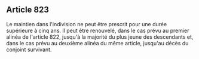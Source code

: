 Article 823
----
Le maintien dans l'indivision ne peut être prescrit pour une durée supérieure à
cinq ans. Il peut être renouvelé, dans le cas prévu au premier alinéa de
l'article 822, jusqu'à la majorité du plus jeune des descendants et, dans le cas
prévu au deuxième alinéa du même article, jusqu'au décès du conjoint survivant.
